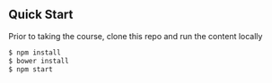 ## Quick Start
Prior to taking the course, clone this repo and run the content locally
```bash
$ npm install
$ bower install
$ npm start
```

